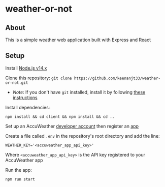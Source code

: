 # weather-or-not

## About

This is a simple weather web application built with Express and React

## Setup

Install [Node.js v14.x](https://nodejs.org/en/download/)

Clone this repository: `git clone https://github.com/keenanjt33/weather-or-not.git`

- _Note_: If you don't have `git` installed, install it by following
  [these instructions](https://git-scm.com/book/en/v2/Getting-Started-Installing-Git)

Install dependencies:

`npm install && cd client && npm install && cd ..`

Set up an AccuWeather [developer account](https://developer.accuweather.com/)
then register an [app](https://developer.accuweather.com/user/me/apps)

Create a file called `.env` in the repository's root directory and add the line:

```
WEATHER_KEY='<accuweather_app_api_key>'
```

Where `<accuweather_app_api_key>` is the API key registered to your AccuWeather
app

Run the app:

`npm run start`
